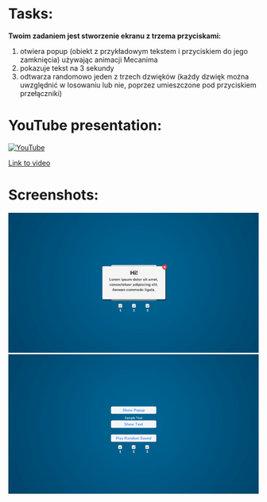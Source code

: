 # Tasks:
<b>Twoim zadaniem jest stworzenie ekranu z trzema przyciskami:</b>
1) otwiera popup (obiekt z przykładowym tekstem i przyciskiem do jego zamknięcia) używając animacji Mecanima
2) pokazuje tekst na 3 sekundy
3) odtwarza randomowo jeden z trzech dzwięków (każdy dzwięk można uwzględnić w losowaniu lub nie, poprzez umieszczone pod przyciskiem przełączniki)

# YouTube presentation:
[![YouTube](http://img.youtube.com/vi/Rpi1B95oNiA/mqdefault.jpg)](https://www.youtube.com/watch?v=Rpi1B95oNiA)

[Link to video](https://www.youtube.com/watch?v=Rpi1B95oNiA)

# Screenshots:
![App](screenshots/screenshot.png)
![App](screenshots/screenshot2.png)
